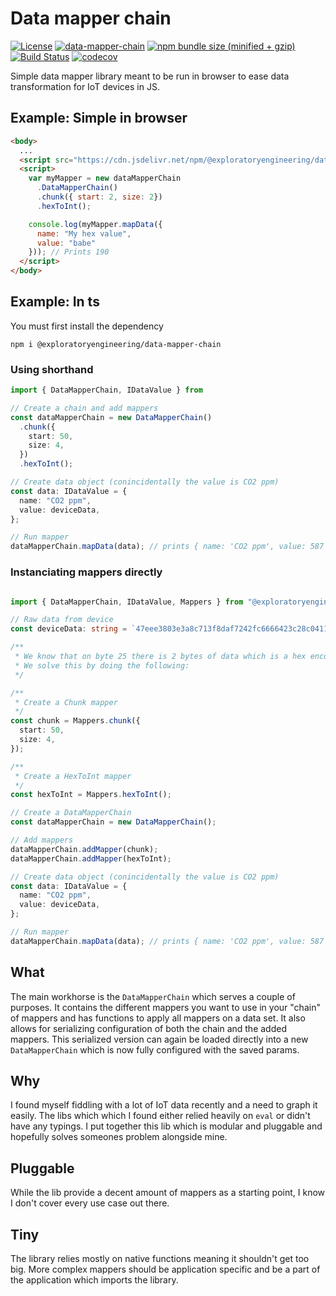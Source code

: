 # Data mapper chain

[![License](https://img.shields.io/badge/License-Apache%202.0-blue.svg)](https://opensource.org/licenses/Apache-2.0)
[![data-mapper-chain](https://img.shields.io/npm/v/@exploratoryengineering/data-mapper-chain.svg)](https://www.npmjs.com/package/@exploratoryengineering/data-mapper-chain)
[![npm bundle size (minified + gzip)](https://img.shields.io/bundlephobia/minzip/@exploratoryengineering/data-mapper-chain.svg)](#tiny)
[![Build Status](https://travis-ci.org/ExploratoryEngineering/data-mapper-chain.svg?branch=master)](https://travis-ci.org/ExploratoryEngineering/data-mapper-chain)
[![codecov](https://codecov.io/gh/ExploratoryEngineering/data-mapper-chain/branch/master/graph/badge.svg)](https://codecov.io/gh/ExploratoryEngineering/data-mapper-chain)

Simple data mapper library meant to be run in browser to ease data transformation for IoT devices in JS.

## Example: Simple in browser
```html
<body>
  ...
  <script src="https://cdn.jsdelivr.net/npm/@exploratoryengineering/data-mapper-chain"></script>
  <script>
    var myMapper = new dataMapperChain
      .DataMapperChain()
      .chunk({ start: 2, size: 2})
      .hexToInt();

    console.log(myMapper.mapData({
      name: "My hex value",
      value: "babe"
    })); // Prints 190
  </script>
</body>
```

## Example: In ts
You must first install the dependency

```
npm i @exploratoryengineering/data-mapper-chain
``` 

### Using shorthand
```ts
import { DataMapperChain, IDataValue } from 

// Create a chain and add mappers
const dataMapperChain = new DataMapperChain()
  .chunk({
    start: 50,
    size: 4,
  })
  .hexToInt();

// Create data object (conincidentally the value is CO2 ppm)
const data: IDataValue = {
  name: "CO2 ppm",
  value: deviceData,
};

// Run mapper
dataMapperChain.mapData(data); // prints { name: 'CO2 ppm', value: 587 }

``` 


### Instanciating mappers directly
```ts

import { DataMapperChain, IDataValue, Mappers } from "@exploratoryengineering/data-mapper-chain";

// Raw data from device
const deviceData: string = `47eee3803e3a8c713f8daf7242fc6666423c28c04111d84000024b00a3030c261b010b91d3`;

/**
 * We know that on byte 25 there is 2 bytes of data which is a hex encoded uint16
 * We solve this by doing the following:
 */

/**
 * Create a Chunk mapper
 */
const chunk = Mappers.chunk({
  start: 50,
  size: 4,
});

/**
 * Create a HexToInt mapper
 */
const hexToInt = Mappers.hexToInt();

// Create a DataMapperChain
const dataMapperChain = new DataMapperChain();

// Add mappers
dataMapperChain.addMapper(chunk);
dataMapperChain.addMapper(hexToInt);

// Create data object (conincidentally the value is CO2 ppm)
const data: IDataValue = {
  name: "CO2 ppm",
  value: deviceData,
};

// Run mapper
dataMapperChain.mapData(data); // prints { name: 'CO2 ppm', value: 587 }


```

## What
The main workhorse is the `DataMapperChain` which serves a couple of purposes. It contains the different mappers you want to use in your "chain" of mappers and has functions to apply all mappers on a data set. It also allows for serializing configuration of both the chain and the added mappers. This serialized version can again be loaded directly into a new `DataMapperChain` which is now fully configured with the saved params. 

## Why
I found myself fiddling with a lot of IoT data recently and a need to graph it easily. The libs which which I found either relied heavily on `eval` or didn't have any typings. I put together this lib which is modular and pluggable and hopefully solves someones problem alongside mine.

## Pluggable
While the lib provide a decent amount of mappers as a starting point, I know I don't cover every use case out there.

## Tiny
The library relies mostly on native functions meaning it shouldn't get too big. More complex mappers should be application specific and be a part of the application which imports the library.